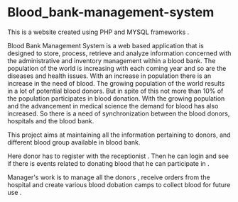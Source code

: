 # Blood_bank-management-system

This is a website created using PHP and MYSQL frameworks .

Blood Bank Management System is a web based application that is designed to store,
process, retrieve and analyze information concerned with the administrative and
inventory management within a blood bank.
The population of the world is increasing with each coming year and so are the diseases
and health issues. With an increase in population there is an increase in the need of blood.
The growing population of the world results in a lot of potential blood donors. But in
spite of this not more than 10% of the population participates in blood donation. With
the growing population and the advancement in medical science the demand for blood
has also increased. So there is a need of synchronization between the blood donors,
hospitals and the blood bank.

This project aims at maintaining all the information pertaining to donors, and different
blood group available in blood bank.

Here donor has to register with the receptionist . Then he can login and see if there is events related to donating blood that he can participate in .

Manager's work is to manage all the donors , receive orders from the hospital and create various blood dobation camps to collect blood for future use .
